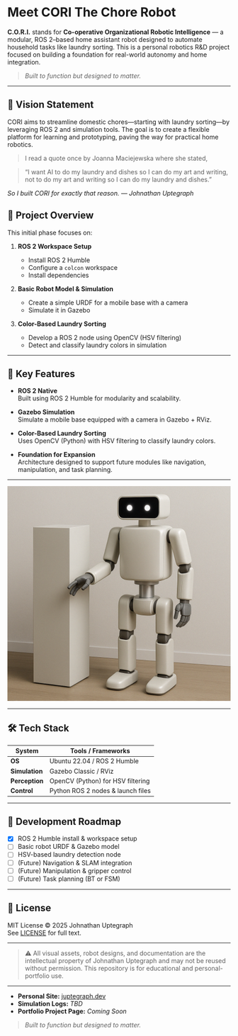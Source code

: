# Meet CORI The Chore Robot

**C.O.R.I.** stands for **Co-operative Organizational Robotic Intelligence** — a modular, ROS 2–based home assistant robot designed to automate household tasks like laundry sorting. This is a personal robotics R&D project focused on building a foundation for real-world autonomy and home integration.

> _Built to function but designed to matter._

---

## 🤖 Vision Statement

CORI aims to streamline domestic chores—starting with laundry sorting—by leveraging ROS 2 and simulation tools. The goal is to create a flexible platform for learning and prototyping, paving the way for practical home robotics.
> I read a quote once by Joanna Maciejewska where she stated,

> “I want AI to do my laundry and dishes so I can do my art and writing,  
> not to do my art and writing so I can do my laundry and dishes.”  

_So I built CORI for exactly that reason. — Johnathan Uptegraph_

## 🚀 Project Overview

This initial phase focuses on:

1. **ROS 2 Workspace Setup**  
   - Install ROS 2 Humble  
   - Configure a `colcon` workspace  
   - Install dependencies

2. **Basic Robot Model & Simulation**  
   - Create a simple URDF for a mobile base with a camera  
   - Simulate it in Gazebo

3. **Color-Based Laundry Sorting**  
   - Develop a ROS 2 node using OpenCV (HSV filtering)  
   - Detect and classify laundry colors in simulation

---

## 🧠 Key Features

- **ROS 2 Native**  
  Built using ROS 2 Humble for modularity and scalability.

- **Gazebo Simulation**  
  Simulate a mobile base equipped with a camera in Gazebo + RViz.

- **Color-Based Laundry Sorting**  
  Uses OpenCV (Python) with HSV filtering to classify laundry colors.

- **Foundation for Expansion**  
  Architecture designed to support future modules like navigation, manipulation, and task planning.

---

![CORI prototype](assets/concept-art/cori-main-concept-art.png)

---

## 🛠️ Tech Stack

| **System**   | **Tools / Frameworks**            |
| ------------ | --------------------------------- |
| **OS**       | Ubuntu 22.04 / ROS 2 Humble       |
| **Simulation** | Gazebo Classic / RViz           |
| **Perception** | OpenCV (Python) for HSV filtering |
| **Control**  | Python ROS 2 nodes & launch files |

---

## 🔄 Development Roadmap

- [x] ROS 2 Humble install & workspace setup  
- [ ] Basic robot URDF & Gazebo model  
- [ ] HSV-based laundry detection node  
- [ ] (Future) Navigation & SLAM integration  
- [ ] (Future) Manipulation & gripper control  
- [ ] (Future) Task planning (BT or FSM)

---

## 📜 License

MIT License © 2025 Johnathan Uptegraph  
See [LICENSE](LICENSE) for full text.

---

> ⚠️ All visual assets, robot designs, and documentation are the intellectual property of Johnathan Uptegraph and may not be reused without permission. This repository is for educational and personal-portfolio use.

---

- **Personal Site:** [juptegraph.dev](https://juptegraph.dev)  
- **Simulation Logs:** _TBD_  
- **Portfolio Project Page:** _Coming Soon_

> _Built to function but designed to matter._
